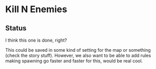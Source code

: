 # Kill N Enemies
## Status
I think this one is done, right?

This could be saved in some kind of setting for the map or something (check the story stuff). However, we also want to be able to add rules making spawning go faster and faster for this, would be real cool.